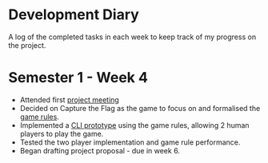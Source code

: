 # Development Diary

A log of the completed tasks in each week to keep track of my progress on the project.

# Semester 1 - Week 4
- Attended first [project meeting](Meeting_Notes.md)
- Decided on Capture the Flag as the game to focus on and formalised the [game rules](Game_Rules.md). 
- Implemented a [CLI prototype](../Prototypes/Prototype1-CLI.py) using the game rules, allowing 2 human players to play the game.
- Tested the two player implementation and game rule performance.
- Began drafting project proposal - due in week 6.

